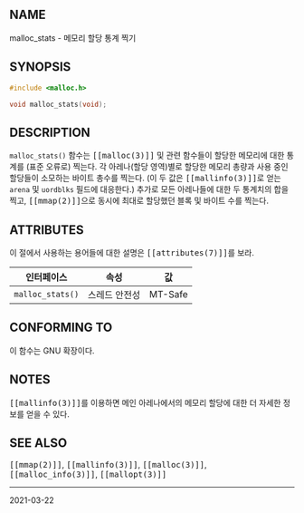 ## NAME

malloc_stats - 메모리 할당 통계 찍기

## SYNOPSIS

```c
#include <malloc.h>

void malloc_stats(void);
```

## DESCRIPTION

`malloc_stats()` 함수는 <tt>[[malloc(3)]]</tt> 및 관련 함수들이 할당한 메모리에 대한 통계를 (표준 오류로) 찍는다. 각 아레나(할당 영역)별로 할당한 메모리 총량과 사용 중인 할당들이 소모하는 바이트 총수를 찍는다. (이 두 값은 <tt>[[mallinfo(3)]]</tt>로 얻는 `arena` 및 `uordblks` 필드에 대응한다.) 추가로 모든 아레나들에 대한 두 통계치의 합을 찍고, <tt>[[mmap(2)]]</tt>으로 동시에 최대로 할당했던 블록 및 바이트 수를 찍는다.

## ATTRIBUTES

이 절에서 사용하는 용어들에 대한 설명은 <tt>[[attributes(7)]]</tt>를 보라.

| 인터페이스 | 속성 | 값 |
| --- | --- | --- |
| `malloc_stats()` | 스레드 안전성 | MT-Safe |

## CONFORMING TO

이 함수는 GNU 확장이다.

## NOTES

<tt>[[mallinfo(3)]]</tt>를 이용하면 메인 아레나에서의 메모리 할당에 대한 더 자세한 정보를 얻을 수 있다.

## SEE ALSO

<tt>[[mmap(2)]]</tt>, <tt>[[mallinfo(3)]]</tt>, <tt>[[malloc(3)]]</tt>, <tt>[[malloc_info(3)]]</tt>, <tt>[[mallopt(3)]]</tt>

----

2021-03-22

